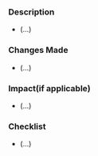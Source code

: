 ### Description
- (...)

### Changes Made
- (...)

### Impact(if applicable)
- (...)

### Checklist
- (...)
